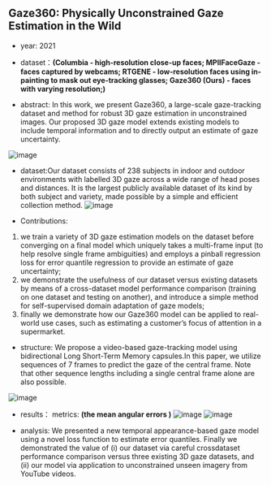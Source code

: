## Gaze360: Physically Unconstrained Gaze Estimation in the Wild

- year: 2021

- dataset：**(Columbia - high-resolution close-up faces; MPIIFaceGaze - faces captured by webcams; RTGENE - low-resolution faces using in-painting to mask out eye-tracking glasses; Gaze360 (Ours) - faces with varying resolution;)**  

- abstract: In this work, we present Gaze360, a large-scale gaze-tracking dataset and method for robust 3D gaze estimation in unconstrained images.  Our proposed 3D gaze model extends existing models to include temporal information and to directly output an estimate of gaze uncertainty.

![image](https://github.com/VLISLAB/360-DL-Survey/blob/main/Images/Gaze360abstract.png)

- dataset:Our dataset consists of 238 subjects in indoor and outdoor environments with labelled 3D gaze across a wide range of head poses and distances. It is the largest publicly available dataset of its kind by both subject and variety, made possible by a simple and efficient collection method.
![image](https://github.com/VLISLAB/360-DL-Survey/blob/main/Images/Gaze360dataset.png)

- Contributions:
1) we train a variety of 3D gaze estimation models on the dataset before converging on a final model which uniquely takes a multi-frame input (to help resolve single frame ambiguities) and employs a pinball regression loss for error quantile regression to provide an estimate of gaze uncertainty;
2) we demonstrate the usefulness of our dataset versus existing datasets by means of a cross-dataset model performance comparison (training on one dataset and testing on another), and introduce a simple method for self-supervised domain adaptation of gaze models;
3) finally we demonstrate how our Gaze360 model can be applied to real-world use cases, such as estimating a customer’s focus of attention in a supermarket.

- structure: We propose a video-based gaze-tracking model using bidirectional Long Short-Term Memory capsules.In this paper, we utilize sequences of 7 frames to predict the gaze of the central frame. Note that other sequence lengths including a single central frame alone are also possible.

![image](https://github.com/VLISLAB/360-DL-Survey/blob/main/Images/Gaze360structure.png)


- results：
metrics: **(the mean angular errors )**
![image](https://github.com/VLISLAB/360-DL-Survey/blob/main/Images/Gaze360result.png)
![image](https://github.com/VLISLAB/360-DL-Survey/blob/main/Images/Gaze360result1.png)

- analysis: We presented a new temporal appearance-based gaze model using a novel loss function to estimate error quantiles. Finally we demonstrated the value of (i) our dataset via careful crossdataset performance comparison versus three existing 3D gaze datasets, and (ii) our model via application to unconstrained unseen imagery from YouTube videos.
